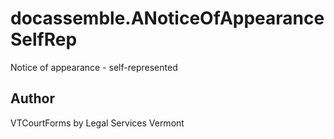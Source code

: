 # docassemble.ANoticeOfAppearanceSelfRep

Notice of appearance - self-represented

## Author

VTCourtForms by Legal Services Vermont

